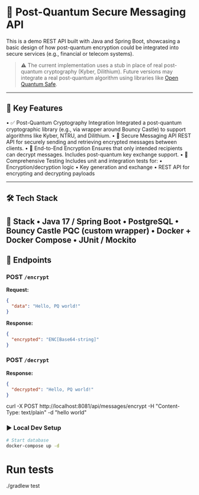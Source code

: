 # 🔐 Post-Quantum Secure Messaging API

This is a demo REST API built with Java and Spring Boot, showcasing a basic design of how post-quantum encryption could be integrated into secure services (e.g., financial or telecom systems).

> ⚠️ The current implementation uses a stub in place of real post-quantum cryptography (Kyber, Dilithium). Future versions may integrate a real post-quantum algorithm using libraries like [Open Quantum Safe](https://openquantumsafe.org/).

---


## 🧩 Key Features
•	✅ Post-Quantum Cryptography Integration
Integrated a post-quantum cryptographic library (e.g., via wrapper around Bouncy Castle) to support algorithms like Kyber, NTRU, and Dilithium.
•	📡 Secure Messaging API
REST API for securely sending and retrieving encrypted messages between clients.
•	🔐 End-to-End Encryption
Ensures that only intended recipients can decrypt messages. Includes post-quantum key exchange support.
•	🧪 Comprehensive Testing
Includes unit and integration tests for:
•	Encryption/decryption logic
•	Key generation and exchange
•	REST API for encrypting and decrypting payloads

---

## 🛠️ Tech Stack

🚀 Stack
•	Java 17 / Spring Boot
•	PostgreSQL
•	Bouncy Castle PQC (custom wrapper)
•	Docker + Docker Compose
•	JUnit / Mockito
---

## 📂 Endpoints

### POST `/encrypt`
**Request:**

```json
{
  "data": "Hello, PQ world!"
}
```

**Response:**
```json
{
  "encrypted": "ENC[Base64-string]"
}
```

### POST `/decrypt`

**Response:**
```json
{
  "decrypted": "Hello, PQ world!"
}
```

curl -X POST http://localhost:8081/api/messages/encrypt -H "Content-Type: text/plain" -d "hello world"

### ▶️ Local Dev Setup

```bash
# Start database
docker-compose up -d
```

# Run tests
./gradlew test
